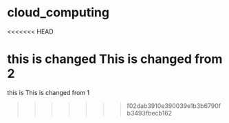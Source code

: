# cloud_computing
<<<<<<< HEAD

this is changed
This is changed from 2
=======
this is
This is changed from 1
>>>>>>> f02dab3910e390039e1b3b6790fb3493fbecb162
